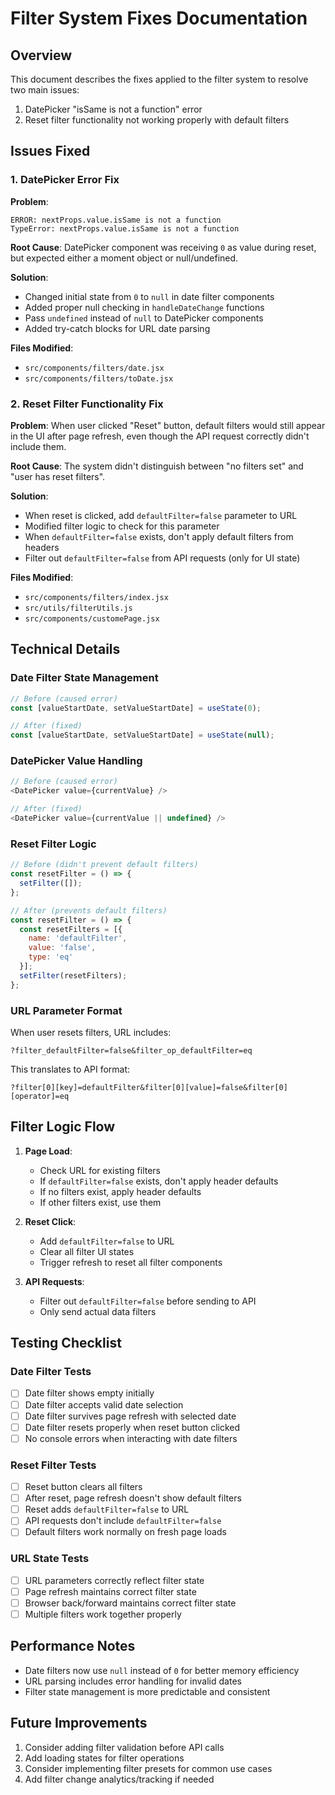 # Filter System Fixes Documentation

## Overview
This document describes the fixes applied to the filter system to resolve two main issues:
1. DatePicker "isSame is not a function" error
2. Reset filter functionality not working properly with default filters

## Issues Fixed

### 1. DatePicker Error Fix

**Problem**: 
```
ERROR: nextProps.value.isSame is not a function
TypeError: nextProps.value.isSame is not a function
```

**Root Cause**: 
DatePicker component was receiving `0` as value during reset, but expected either a moment object or null/undefined.

**Solution**:
- Changed initial state from `0` to `null` in date filter components
- Added proper null checking in `handleDateChange` functions
- Pass `undefined` instead of `null` to DatePicker components
- Added try-catch blocks for URL date parsing

**Files Modified**:
- `src/components/filters/date.jsx`
- `src/components/filters/toDate.jsx`

### 2. Reset Filter Functionality Fix

**Problem**: 
When user clicked "Reset" button, default filters would still appear in the UI after page refresh, even though the API request correctly didn't include them.

**Root Cause**: 
The system didn't distinguish between "no filters set" and "user has reset filters".

**Solution**:
- When reset is clicked, add `defaultFilter=false` parameter to URL
- Modified filter logic to check for this parameter
- When `defaultFilter=false` exists, don't apply default filters from headers
- Filter out `defaultFilter=false` from API requests (only for UI state)

**Files Modified**:
- `src/components/filters/index.jsx`
- `src/utils/filterUtils.js`
- `src/components/customePage.jsx`

## Technical Details

### Date Filter State Management
```javascript
// Before (caused error)
const [valueStartDate, setValueStartDate] = useState(0);

// After (fixed)
const [valueStartDate, setValueStartDate] = useState(null);
```

### DatePicker Value Handling
```javascript
// Before (caused error)
<DatePicker value={currentValue} />

// After (fixed)
<DatePicker value={currentValue || undefined} />
```

### Reset Filter Logic
```javascript
// Before (didn't prevent default filters)
const resetFilter = () => {
  setFilter([]);
};

// After (prevents default filters)
const resetFilter = () => {
  const resetFilters = [{
    name: 'defaultFilter',
    value: 'false',
    type: 'eq'
  }];
  setFilter(resetFilters);
};
```

### URL Parameter Format
When user resets filters, URL includes:
```
?filter_defaultFilter=false&filter_op_defaultFilter=eq
```

This translates to API format:
```
?filter[0][key]=defaultFilter&filter[0][value]=false&filter[0][operator]=eq
```

## Filter Logic Flow

1. **Page Load**:
   - Check URL for existing filters
   - If `defaultFilter=false` exists, don't apply header defaults
   - If no filters exist, apply header defaults
   - If other filters exist, use them

2. **Reset Click**:
   - Add `defaultFilter=false` to URL
   - Clear all filter UI states
   - Trigger refresh to reset all filter components

3. **API Requests**:
   - Filter out `defaultFilter=false` before sending to API
   - Only send actual data filters

## Testing Checklist

### Date Filter Tests
- [ ] Date filter shows empty initially
- [ ] Date filter accepts valid date selection
- [ ] Date filter survives page refresh with selected date
- [ ] Date filter resets properly when reset button clicked
- [ ] No console errors when interacting with date filters

### Reset Filter Tests
- [ ] Reset button clears all filters
- [ ] After reset, page refresh doesn't show default filters
- [ ] Reset adds `defaultFilter=false` to URL
- [ ] API requests don't include `defaultFilter=false`
- [ ] Default filters work normally on fresh page loads

### URL State Tests
- [ ] URL parameters correctly reflect filter state
- [ ] Page refresh maintains correct filter state
- [ ] Browser back/forward maintains correct filter state
- [ ] Multiple filters work together properly

## Performance Notes
- Date filters now use `null` instead of `0` for better memory efficiency
- URL parsing includes error handling for invalid dates
- Filter state management is more predictable and consistent

## Future Improvements
1. Consider adding filter validation before API calls
2. Add loading states for filter operations
3. Consider implementing filter presets for common use cases
4. Add filter change analytics/tracking if needed 